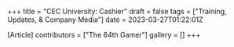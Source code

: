 +++
title = "CEC University: Cashier"
draft = false
tags = ["Training, Updates, & Company Media"]
date = 2023-03-27T01:22:01Z

[Article]
contributors = ["The 64th Gamer"]
gallery = []
+++


